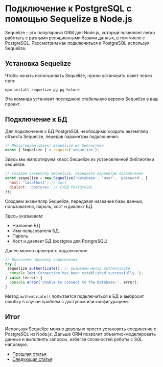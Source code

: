 # Подключение к PostgreSQL с помощью Sequelize в Node.js

Sequelize - это популярный ORM для Node.js, который позволяет легко работать с разными реляционными базами данных, в том числе с PostgreSQL. Рассмотрим как подключиться к PostgreSQL используя Sequelize.

## Установка Sequelize

Чтобы начать использовать Sequelize, нужно установить пакет через npm:

```
npm install sequelize pg pg-hstore
```

Эта команда установит последнюю стабильную версию Sequelize в ваш проект.

## Подключение к БД

Для подключения к БД PostgreSQL необходимо создать экземпляр объекта Sequelize, передав параметры подключения:

```js
// Импортируем объект Sequelize из библиотеки
const { Sequelize } = require('sequelize');
```

Здесь мы импортируем класс Sequelize из установленной библиотеки sequelize.

```js
// Создаем экземпляр Sequelize, передавая параметры подключения  
const sequelize = new Sequelize('database', 'user', 'password', {
  host: 'localhost', // хост
  dialect: 'postgres' // СУБД PostgreSQL 
});
```

Создаем экземпляр Sequelize, передавая название базы данных, пользователя, пароль, хост и диалект БД.

Здесь указываем:
- Название БД
- Имя пользователя БД  
- Пароль
- Хост и диалект БД (postgres для PostgreSQL)

Далее можно проверить подключение:

```js 
// Выполняем проверку подключения
try {
 sequelize.authenticate(); // вызываем метод authenticate
  console.log('Connection has been established successfully.'); 
} catch (error) {
  console.error('Unable to connect to the database:', error);
}
```

Метод `authenticate()` попытается подключиться к БД и выбросит ошибку в случае проблем с доступом или конфигурацией.

## Итог

Используя Sequelize можно довольно просто установить соединение с PostgreSQL из Node.js. Дальше ORM позволит объектно-моделировать данные и выполнять запросы, избегая сложностей работы с SQL напрямую.

- [Прошлая статья](lesson_2_1.md)
- [Следующая статья](lesson_2_3.md)
